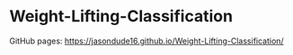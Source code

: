 # Weight-Lifting-Classification
GitHub pages: https://jasondude16.github.io/Weight-Lifting-Classification/
